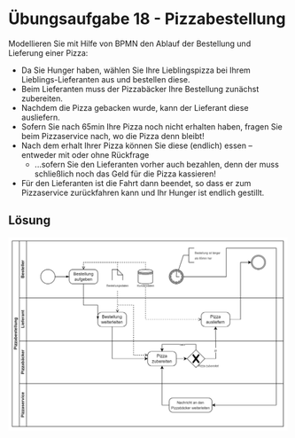# Übungsaufgabe 18 - Pizzabestellung

Modellieren Sie mit Hilfe von BPMN den Ablauf der Bestellung
und Lieferung einer Pizza:

- Da Sie Hunger haben, wählen Sie Ihre Lieblingspizza bei Ihrem
Lieblings-Lieferanten aus und bestellen diese.
- Beim Lieferanten muss der Pizzabäcker Ihre Bestellung zunächst
zubereiten.
- Nachdem die Pizza gebacken wurde, kann der Lieferant diese
ausliefern.
- Sofern Sie nach 65min Ihre Pizza noch nicht erhalten haben,
fragen Sie beim Pizzaservice nach, wo die Pizza denn bleibt!
- Nach dem erhalt Ihrer Pizza können Sie diese (endlich) essen –
entweder mit oder ohne Rückfrage
  - ...sofern Sie den Lieferanten vorher auch bezahlen, denn der muss
schließlich noch das Geld für die Pizza kassieren!
- Für den Lieferanten ist die Fahrt dann beendet, so dass er zum
Pizzaservice zurückfahren kann und Ihr Hunger ist endlich gestillt.

## Lösung

![lösung](./Aufgabe18.png)
